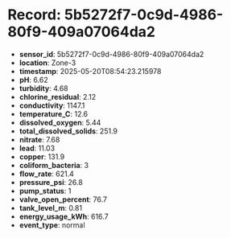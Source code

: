 # Record: 5b5272f7-0c9d-4986-80f9-409a07064da2

- **sensor_id**: 5b5272f7-0c9d-4986-80f9-409a07064da2
- **location**: Zone-3
- **timestamp**: 2025-05-20T08:54:23.215978
- **pH**: 6.62
- **turbidity**: 4.68
- **chlorine_residual**: 2.12
- **conductivity**: 1147.1
- **temperature_C**: 12.6
- **dissolved_oxygen**: 5.44
- **total_dissolved_solids**: 251.9
- **nitrate**: 7.68
- **lead**: 11.03
- **copper**: 131.9
- **coliform_bacteria**: 3
- **flow_rate**: 621.4
- **pressure_psi**: 26.8
- **pump_status**: 1
- **valve_open_percent**: 76.7
- **tank_level_m**: 0.81
- **energy_usage_kWh**: 616.7
- **event_type**: normal